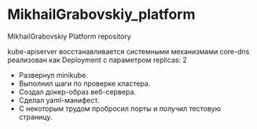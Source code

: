 # MikhailGrabovskiy_platform
MikhailGrabovskiy Platform repository

kube-apiserver восстанавливается системными механизмами
core-dns реализован как Deployment с параметром replicas: 2

- Развернул minikube.
- Выполнил шаги по проверке кластера.
- Создал докер-образ веб-сервера.
- Сделал yaml-манифест.
- С некоторым трудом пробросил порты и получил тестовую страницу.
